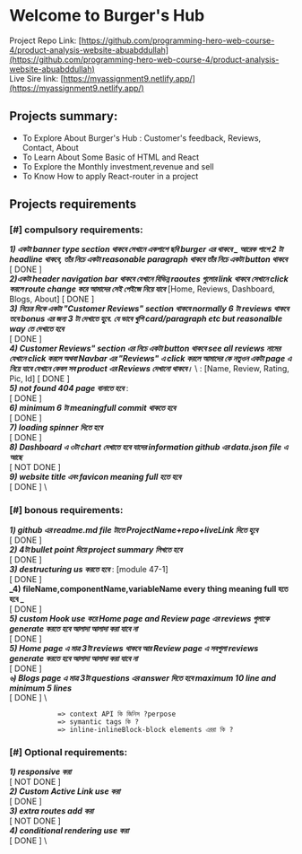# Welcome to **Burger's Hub**

Project Repo Link: [https://github.com/programming-hero-web-course-4/product-analysis-website-abuabddullah](https://github.com/programming-hero-web-course-4/product-analysis-website-abuabddullah) \
Live Sire link: [https://myassignment9.netlify.app/](https://myassignment9.netlify.app/) 



## Projects summary:
* To Explore About Burger's Hub : Customer's feedback, Reviews, Contact, About
* To Learn About Some Basic of HTML and React
* To Explore the Monthly investment,revenue and sell
* To Know How to apply React-router in a project



## Projects requirements

### [#] compulsory requirements:
**_1) একটা banner type section থাকবে সেখানে একপাশে ছবি burger এর  থাকবে _ আরেক পাশে  2 টা headline থাকবে, তাঁর নিচে একটা reasonable paragraph থাকবে তাঁর নিচে একটা button থাকবে_** \
[  DONE ] \
**_2)একটা  header navigation bar থাকবে যেখানে বিভিন্ন raoutes গুলোর link থাকবে সেখানে click করলে route change করে আমাদের সেই পেইজে নিয়ে যাবে_** \[Home, Reviews, Dashboard, Blogs, About] 
[  DONE ] \
**_3) নিচের দিকে একটা  "Customer Reviews" section থাকবে normally 6 টা reviews থাকবে তবে bonus এর জন্য 3 টা দেখাতে হুবে. যে ভাবে খুশি card/paragraph etc but reasonalble way তে দেখাতে হবে_** \
[  DONE ] \
**_4) Customer Reviews" section এর নিচে একটা  button থাকবে see all reviews নামের যেখানে click করলে অথবা Navbar এর "Reviews" এ click করলে আমাদের কে নতুওন একটা page এ নিয়ে যাবে যেখানে কেবল সব product এর Reviews দেখানো থাকবে।_** \ : [Name, Review, Rating, Pic, Id]
[  DONE ] \
**_5) not found 404 page বানাতে হবে_**  : \
[  DONE ] \
**_6) minimum 6 টা meaningfull commit থাকতে হবে_** \
[  DONE ] \
**_7) loading spinner দিতে হবে_** \
[  DONE ] \
**_8) Dashboard এ ৩টা chart দেখাতে হবে যাদের  information  github  এর data.json file এ আছে_** \
[ NOT DONE ] \
**_9) website title এবং favicon meaning full হতে হবে_** \
[  DONE ] \




### [#] bonous requirements:
**_1) github এর readme.md file টাতে ProjectName+repo+liveLink দিতে হুবে_** \
[  DONE ] \
**_2) 4টা bullet point দিয়ে project summary লিখতে হবে_** \
[  DONE ] \
**_3) destructuring us করতে হবে_** : [module 47-1] \
[  DONE ] \
**_4) fileName,componentName,variableName every thing meaning full হতে হবে _** \
[  DONE ] \
**_5) custom Hook use করে Home page and Review page এর reviews গুলাকে generate করতে হবে আলাদা আলাদা করা যাবে না_** \
[  DONE ] \
**_5) Home page এ মাত্র 3টা reviews থাকবে আর  Review page এ সবগুলা  reviews  generate করতে হবে আলাদা আলাদা করা যাবে না_** \
[  DONE ] \
**_৬) Blogs page এ মাত্র 3টা questions এর answer দিতে হবে maximum 10 line and minimum 5 lines_** \
[  DONE ] \

                => context API কি জিনিস ?perpose
                => symantic tags কি ?
                => inline-inlineBlock-block elements এররা কি ?
                    



### [#] Optional requirements:
**_1) responsive করা_** \
[ NOT DONE ] \
**_2) Custom Active Link use করা_** \
[  DONE ] \
**_3) extra routes add করা_** \
[ NOT DONE ] \
**_4) conditional rendering use করা_** \
[  DONE ] \